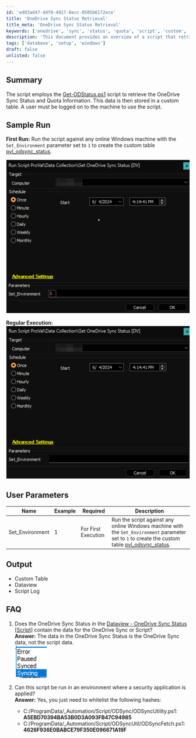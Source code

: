 ```yaml
---
id: 'ed03ad47-d4f8-4917-8ecc-0505b6172ece'
title: 'OneDrive Sync Status Retrieval'
title_meta: 'OneDrive Sync Status Retrieval'
keywords: ['onedrive', 'sync', 'status', 'quota', 'script', 'custom', 'table']
description: 'This document provides an overview of a script that retrieves the OneDrive Sync Status and Quota Information, storing the data in a custom table. It includes details on sample runs, user parameters, output, and frequently asked questions.'
tags: ['database', 'setup', 'windows']
draft: false
unlisted: false
---
```


## Summary

The script employs the [Get-ODStatus.ps1](https://github.com/rodneyviana/ODSyncUtil/blob/master/ODSyncUtil/Get-ODStatus.ps1) script to retrieve the OneDrive Sync Status and Quota Information. This data is then stored in a custom table. A user must be logged on to the machine to use the script.

## Sample Run

**First Run:** Run the script against any online Windows machine with the `Set_Environment` parameter set to `1` to create the custom table [pvl_odsync_status](<../tables/pvl_odsync_status.md>).

![First Run](../../../static/img/Get-OneDrive-Sync-Status-DV/image_1.png)

**Regular Execution:**  
![Regular Execution](../../../static/img/Get-OneDrive-Sync-Status-DV/image_2.png)

## User Parameters

| Name             | Example | Required                | Description                                                                                                                                                       |
|------------------|---------|-------------------------|-------------------------------------------------------------------------------------------------------------------------------------------------------------------|
| Set_Environment   | 1       | For First Execution      | Run the script against any online Windows machine with the `Set_Environment` parameter set to `1` to create the custom table [pvl_odsync_status](<../tables/pvl_odsync_status.md>). |

## Output

- Custom Table  
- Dataview
- Script Log

## FAQ

1. Does the OneDrive Sync Status in the [Dataview - OneDrive Sync Status [Script]](<../dataviews/OneDrive Sync Status Script.md>) contain the data for the OneDrive Sync or Script?  
   **Answer:** The data in the OneDrive Sync Status is the OneDrive Sync data, not the script data.  
   ![OneDrive Sync Status](../../../static/img/Get-OneDrive-Sync-Status-DV/image_3.png)

2. Can this script be run in an environment where a security application is applied?  
   **Answer:** Yes, you just need to whitelist the following hashes:  
   - C:/ProgramData/_Automation/Script/ODSync/ODSyncUtility.ps1: **A5EBD70394BA53B0D3A093FB47C94985**  
   - C:/ProgramData/_Automation/Script/ODSyncUtil/ODSyncFetch.ps1: **4626F936E0BABCE79F350E096671A19F**  

